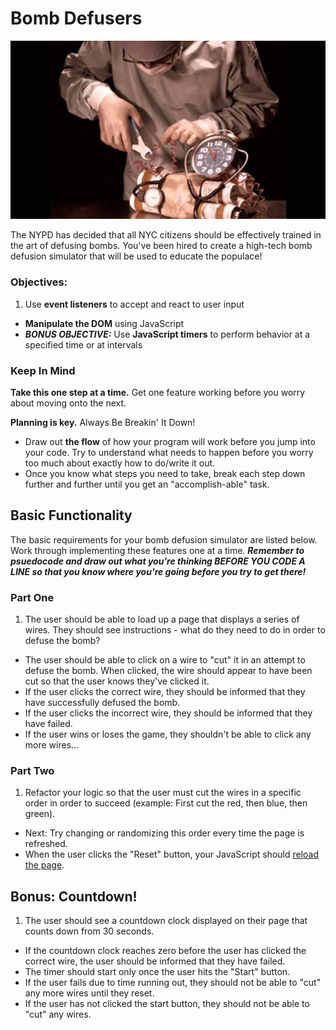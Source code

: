 # Bomb Defusers

![](img/bomb_defuser.jpg)

The NYPD has decided that all NYC citizens should be effectively trained in the art of defusing bombs. You've been hired to create a high-tech bomb defusion simulator that will be used to educate the populace!

### Objectives:

1. Use **event listeners** to accept and react to user input
- **Manipulate the DOM** using JavaScript
- ***BONUS OBJECTIVE:*** Use **JavaScript timers** to perform behavior at a specified time or at intervals

### Keep In Mind

**Take this one step at a time.** Get one feature working before you worry about moving onto the next.

**Planning is key.** Always Be Breakin' It Down!

  - Draw out **the flow** of how your program will work before you jump into your code. Try to understand what needs to happen before you worry too much about exactly how to do/write it out.
  - Once you know what steps you need to take, break each step down further and further until you get an "accomplish-able" task.

## Basic Functionality

The basic requirements for your bomb defusion simulator are listed below. Work through implementing these features one at a time. ***Remember to psuedocode and draw out what you're thinking BEFORE YOU CODE A LINE so that you know where you're going before you try to get there!***

### Part One

1. The user should be able to load up a page that displays a series of wires. They should see instructions - what do they need to do in order to defuse the bomb?
- The user should be able to click on a wire to "cut" it in an attempt to defuse the bomb. When clicked, the wire should appear to have been cut so that the user knows they've clicked it.
- If the user clicks the correct wire, they should be informed that they have successfully defused the bomb.
- If the user clicks the incorrect wire, they should be informed that they have failed.
- If the user wins or loses the game, they shouldn't be able to click any more wires...

### Part Two

1. Refactor your logic so that the user must cut the wires in a specific order in order to succeed (example: First cut the red, then blue, then green).
  - Next: Try changing or randomizing this order every time the page is refreshed.
- When the user clicks the "Reset" button, your JavaScript should [reload the page](https://developer.mozilla.org/en-US/docs/Web/API/Window/location).

## Bonus: Countdown!

1. The user should see a countdown clock displayed on their page that counts down from 30 seconds.
- If the countdown clock reaches zero before the user has clicked the correct wire, the user should be informed that they have failed.
- The timer should start only once the user hits the "Start" button.
- If the user fails due to time running out, they should not be able to "cut" any more wires until they reset.
- If the user has not clicked the start button, they should not be able to "cut" any wires.